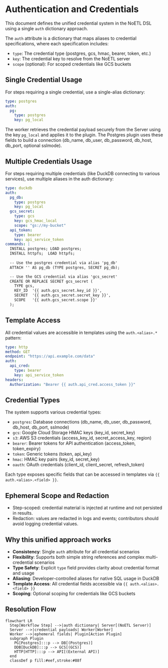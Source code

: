 # Authentication and Credentials

This document defines the unified credential system in the NoETL DSL using a single `auth` dictionary approach.

The `auth` attribute is a dictionary that maps aliases to credential specifications, where each specification includes:
- `type`: The credential type (postgres, gcs, hmac, bearer, token, etc.)
- `key`: The credential key to resolve from the NoETL server
- `scope` (optional): For scoped credentials like GCS buckets

## Single Credential Usage

For steps requiring a single credential, use a single-alias dictionary:

```yaml
type: postgres
auth:
  pg: 
    type: postgres
    key: pg_local
```

The worker retrieves the credential payload securely from the Server using the key `pg_local` and applies it to the plugin. The Postgres plugin uses these fields to build a connection (db_name, db_user, db_password, db_host, db_port, optional sslmode).

## Multiple Credentials Usage

For steps requiring multiple credentials (like DuckDB connecting to various services), use multiple aliases in the auth dictionary:

```yaml
type: duckdb
auth:
  pg_db:
    type: postgres
    key: pg_local
  gcs_secret:
    type: gcs
    key: gcs_hmac_local
    scope: "gs://my-bucket"
  api_token:
    type: bearer
    key: api_service_token
commands: |
  INSTALL postgres; LOAD postgres;
  INSTALL httpfs;  LOAD httpfs;
  
  -- Use the postgres credential via alias 'pg_db'
  ATTACH '' AS pg_db (TYPE postgres, SECRET pg_db);

  -- Use the GCS credential via alias 'gcs_secret'
  CREATE OR REPLACE SECRET gcs_secret (
    TYPE gcs,
    KEY_ID  '{{ auth.gcs_secret.key_id }}',
    SECRET  '{{ auth.gcs_secret.secret_key }}',
    SCOPE   '{{ auth.gcs_secret.scope }}'
  );
```

## Template Access

All credential values are accessible in templates using the `auth.<alias>.*` pattern:

```yaml
type: http
method: GET
endpoint: "https://api.example.com/data"
auth:
  api_cred:
    type: bearer
    key: api_service_token
headers:
  Authorization: "Bearer {{ auth.api_cred.access_token }}"
```

## Credential Types

The system supports various credential types:

- `postgres`: Database connections (db_name, db_user, db_password, db_host, db_port, sslmode)
- `gcs`: Google Cloud Storage HMAC keys (key_id, secret_key)
- `s3`: AWS S3 credentials (access_key_id, secret_access_key, region)
- `bearer`: Bearer tokens for API authentication (access_token, token_expiry)
- `token`: Generic tokens (token, api_key)
- `hmac`: HMAC key pairs (key_id, secret_key)
- `oauth`: OAuth credentials (client_id, client_secret, refresh_token)

Each type exposes specific fields that can be accessed in templates via `{{ auth.<alias>.<field> }}`.

## Ephemeral Scope and Redaction

- Step-scoped: credential material is injected at runtime and not persisted in results.
- Redaction: values are redacted in logs and events; contributors should avoid logging credential values.

## Why this unified approach works

- **Consistency**: Single `auth` attribute for all credential scenarios
- **Flexibility**: Supports both simple string references and complex multi-credential scenarios
- **Type Safety**: Explicit `type` field provides clarity about credential format and usage
- **Aliasing**: Developer-controlled aliases for native SQL usage in DuckDB
- **Template Access**: All credential fields accessible via `{{ auth.<alias>.<field> }}`
- **Scoping**: Optional scoping for credentials like GCS buckets

## Resolution Flow

```mermaid
flowchart LR
  Step[Workflow Step] -->|auth dictionary| Server[(NoETL Server)]
  Server -->|credential payloads| Worker[Worker]
  Worker -->|ephemeral fields| Plugin[Action Plugin]
  subgraph Plugin
    PG[Postgres]:::p --> DB[(Postgres)]
    DDB[DuckDB]:::p --> GCS[(GCS)]
    HTTP[HTTP]:::p --> API[(External API)]
  end
  classDef p fill:#eef,stroke:#88f
```
